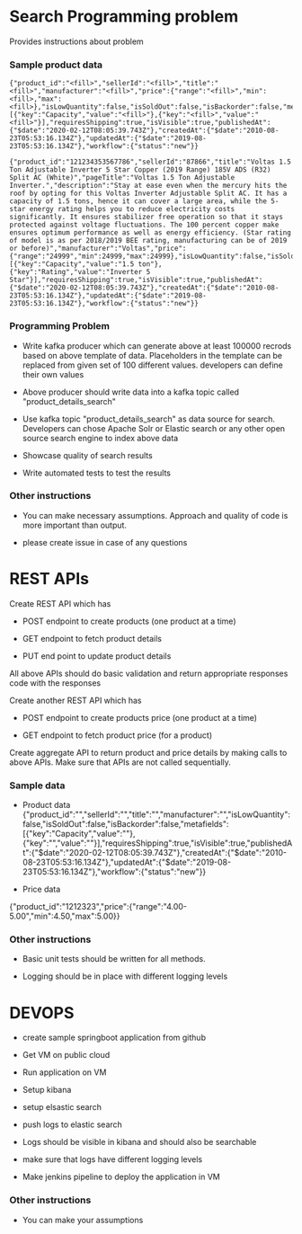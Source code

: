 # Search Programming problem
Provides instructions about problem 

### Sample product data

```
{"product_id":"<fill>","sellerId":"<fill>","title":"<fill>","manufacturer":"<fill>","price":{"range":"<fill>","min":<fill>,"max":<fill>},"isLowQuantity":false,"isSoldOut":false,"isBackorder":false,"metafields":[{"key":"Capacity","value":"<fill>"},{"key":"<fill>","value":"<fill>"}],"requiresShipping":true,"isVisible":true,"publishedAt":{"$date":"2020-02-12T08:05:39.743Z"},"createdAt":{"$date":"2010-08-23T05:53:16.134Z"},"updatedAt":{"$date":"2019-08-23T05:53:16.134Z"},"workflow":{"status":"new"}}
```
```
{"product_id":"121234353567786","sellerId":"87866","title":"Voltas 1.5 Ton Adjustable Inverter 5 Star Copper (2019 Range) 185V ADS (R32) Split AC (White)","pageTitle":"Voltas 1.5 Ton Adjustable Inverter.","description":"Stay at ease even when the mercury hits the roof by opting for this Voltas Inverter Adjustable Split AC. It has a capacity of 1.5 tons, hence it can cover a large area, while the 5-star energy rating helps you to reduce electricity costs significantly. It ensures stabilizer free operation so that it stays protected against voltage fluctuations. The 100 percent copper make ensures optimum performance as well as energy efficiency. (Star rating of model is as per 2018/2019 BEE rating, manufacturing can be of 2019 or before)","manufacturer":"Voltas","price":{"range":"24999","min":24999,"max":24999},"isLowQuantity":false,"isSoldOut":false,"isBackorder":false,"metafields":[{"key":"Capacity","value":"1.5 ton"},{"key":"Rating","value":"Inverter 5 Star"}],"requiresShipping":true,"isVisible":true,"publishedAt":{"$date":"2020-02-12T08:05:39.743Z"},"createdAt":{"$date":"2010-08-23T05:53:16.134Z"},"updatedAt":{"$date":"2019-08-23T05:53:16.134Z"},"workflow":{"status":"new"}}
```

### Programming Problem

* Write kafka producer which can generate above at least 100000 recrods based on above template of data. Placeholders in the template can be replaced from given set of 100 different values. developers can define their own values 

* Above producer should write data into a kafka topic called "product_details_search"

* Use kafka topic "product_details_search" as data source for search. Developers can chose Apache Solr or Elastic search or any other open source search engine to index above data 

* Showcase quality of search results 

* Write automated tests to test the results


### Other instructions 

* You can make necessary assumptions. Approach and quality of code is more important than output.

* please create issue in case of any questions


# REST APIs 

Create REST API which has 

* POST endpoint to create products (one product at a time)

* GET endpoint to fetch product details

* PUT end point to update product details

All above APIs should do basic validation and return appropriate responses code with the responses

Create another REST API which has

* POST endpoint to create products price (one product at a time)

* GET endpoint to fetch product price (for a product)

Create aggregate API to return product and price details by making calls to above APIs. Make sure that 
APIs are not called sequentially. 

### Sample data

* Product data
{"product_id":"<fill>","sellerId":"<fill>","title":"<fill>","manufacturer":"<fill>","isLowQuantity":false,"isSoldOut":false,"isBackorder":false,"metafields":[{"key":"Capacity","value":"<fill>"},{"key":"<fill>","value":"<fill>"}],"requiresShipping":true,"isVisible":true,"publishedAt":{"$date":"2020-02-12T08:05:39.743Z"},"createdAt":{"$date":"2010-08-23T05:53:16.134Z"},"updatedAt":{"$date":"2019-08-23T05:53:16.134Z"},"workflow":{"status":"new"}}

* Price data

{"product_id":"1212323","price":{"range":"4.00-5.00","min":4.50,"max":5.00}}

### Other instructions 
* Basic unit tests should be written for all methods. 

* Logging should be in place with different logging levels


# DEVOPS 

* create sample springboot application from github

* Get VM on public cloud 

* Run application on VM

* Setup kibana

* setup elsastic search

* push logs to elastic search

* Logs should be visible in kibana and should also be searchable 

* make sure that logs have different logging levels

* Make jenkins pipeline to deploy the application in VM

### Other instructions 

* You can make your assumptions


